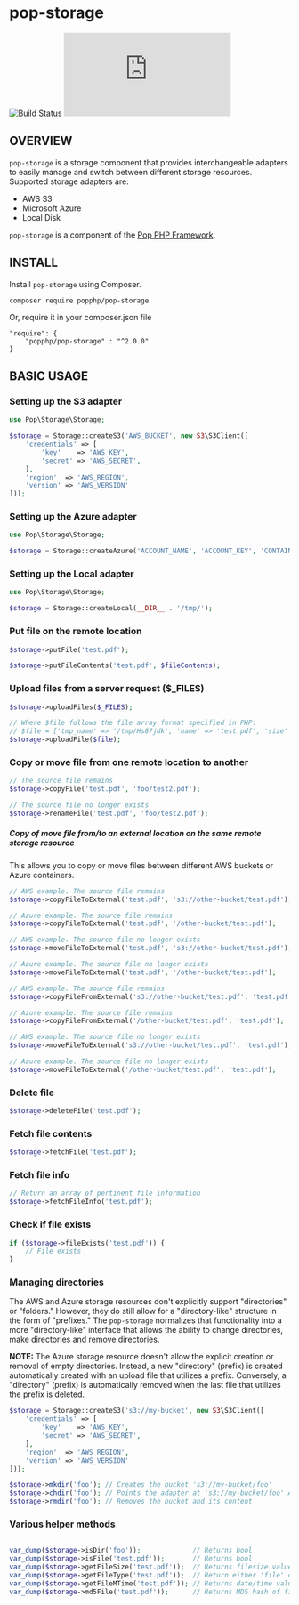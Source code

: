 pop-storage
===========

[![Build Status](https://github.com/popphp/pop-storage/workflows/phpunit/badge.svg)](https://github.com/popphp/pop-storage/actions)
[![Coverage Status](http://cc.popphp.org/coverage.php?comp=pop-storage)](http://cc.popphp.org/pop-storage/)

OVERVIEW
--------
`pop-storage` is a storage component that provides interchangeable adapters to easily manage and switch
between different storage resources. Supported storage adapters are:

- AWS S3
- Microsoft Azure
- Local Disk

`pop-storage` is a component of the [Pop PHP Framework](http://www.popphp.org/).

INSTALL
-------

Install `pop-storage` using Composer.

    composer require popphp/pop-storage

Or, require it in your composer.json file

    "require": {
        "popphp/pop-storage" : "^2.0.0"
    }


BASIC USAGE
-----------

### Setting up the S3 adapter

```php
use Pop\Storage\Storage;

$storage = Storage::createS3('AWS_BUCKET', new S3\S3Client([
    'credentials' => [
        'key'    => 'AWS_KEY',
        'secret' => 'AWS_SECRET',
    ],
    'region'  => 'AWS_REGION',
    'version' => 'AWS_VERSION'
]));
```

### Setting up the Azure adapter

```php
use Pop\Storage\Storage;

$storage = Storage::createAzure('ACCOUNT_NAME', 'ACCOUNT_KEY', 'CONTAINER');
```

### Setting up the Local adapter

```php
use Pop\Storage\Storage;

$storage = Storage::createLocal(__DIR__ . '/tmp/');
```

### Put file on the remote location

```php
$storage->putFile('test.pdf');
```

```php
$storage->putFileContents('test.pdf', $fileContents);
```

### Upload files from a server request ($_FILES)

```php
$storage->uploadFiles($_FILES);
```
```php
// Where $file follows the file array format specified in PHP:
// $file = ['tmp_name' => '/tmp/Hs87jdk', 'name' => 'test.pdf', 'size' => 8574, 'error' => 0]
$storage->uploadFile($file);
```

### Copy or move file from one remote location to another

```php
// The source file remains
$storage->copyFile('test.pdf', 'foo/test2.pdf');
```

```php
// The source file no longer exists
$storage->renameFile('test.pdf', 'foo/test2.pdf');
```

##### Copy of move file from/to an external location on the same remote storage resource

This allows you to copy or move files between different AWS buckets or Azure containers.

```php
// AWS example. The source file remains
$storage->copyFileToExternal('test.pdf', 's3://other-bucket/test.pdf');

// Azure example. The source file remains
$storage->copyFileToExternal('test.pdf', '/other-bucket/test.pdf');
```

```php
// AWS example. The source file no longer exists
$storage->moveFileToExternal('test.pdf', 's3://other-bucket/test.pdf');

// Azure example. The source file no longer exists
$storage->moveFileToExternal('test.pdf', '/other-bucket/test.pdf');
```

```php
// AWS example. The source file remains
$storage->copyFileFromExternal('s3://other-bucket/test.pdf', 'test.pdf');

// Azure example. The source file remains
$storage->copyFileFromExternal('/other-bucket/test.pdf', 'test.pdf');
```

```php
// AWS example. The source file no longer exists
$storage->moveFileToExternal('s3://other-bucket/test.pdf', 'test.pdf');

// Azure example. The source file no longer exists
$storage->moveFileToExternal('/other-bucket/test.pdf', 'test.pdf');
```


### Delete file

```php
$storage->deleteFile('test.pdf');
```

### Fetch file contents

```php
$storage->fetchFile('test.pdf');
```

### Fetch file info

```php
// Return an array of pertinent file information
$storage->fetchFileInfo('test.pdf');
```

### Check if file exists

```php
if ($storage->fileExists('test.pdf')) {
    // File exists
}
```

### Managing directories

The AWS and Azure storage resources don't explicitly support "directories" or "folders." However, they
do still allow for a "directory-like" structure in the form of "prefixes." The `pop-storage` normalizes
that functionality into a more "directory-like" interface that allows the ability to change directories,
make directories and remove directories.

**NOTE:** The Azure storage resource doesn't allow the explicit creation or removal of empty directories.
Instead, a new "directory" (prefix) is created automatically created with an upload file that utilizes a prefix.
Conversely, a "directory" (prefix) is automatically removed when the last file that utilizes the prefix is deleted.

```php
$storage = Storage::createS3('s3://my-bucket', new S3\S3Client([
    'credentials' => [
        'key'    => 'AWS_KEY',
        'secret' => 'AWS_SECRET',
    ],
    'region'  => 'AWS_REGION',
    'version' => 'AWS_VERSION'
]));

$storage->mkdir('foo'); // Creates the bucket 's3://my-bucket/foo'
$storage->chdir('foo'); // Points the adapter at 's3://my-bucket/foo' Any files pushed will store here.
$storage->rmdir('foo'); // Removes the bucket and its content

```

### Various helper methods

```php

var_dump($storage->isDir('foo'));             // Returns bool
var_dump($storage->isFile('test.pdf'));       // Returns bool
var_dump($storage->getFileSize('test.pdf'));  // Returns filesize value as an integer
var_dump($storage->getFileType('test.pdf'));  // Return either 'file' or 'dir'
var_dump($storage->getFileMTime('test.pdf')); // Returns date/time value
var_dump($storage->md5File('test.pdf'));      // Returns MD5 hash of file
```